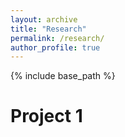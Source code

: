 ```yaml
---
layout: archive
title: "Research"
permalink: /research/
author_profile: true
---
```


{% include base_path %}

Project 1
======
